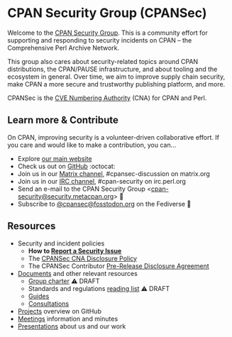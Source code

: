 # CPAN Security Group (CPANSec)

Welcome to the [CPAN Security Group](https://security.metacpan.org/).
This is a community effort for supporting and responding to security incidents on CPAN – the Comprehensive Perl Archive Network.

This group also cares about security-related topics around CPAN distributions, the CPAN/PAUSE infrastructure, and about tooling and the ecosystem in general.
Over time, we aim to improve supply chain security, make CPAN a more secure and trustworthy publishing platform, and more.

CPANSec is the [CVE Numbering Authority](/2025/02/25/cpansec-is-cna-for-perl-and-cpan.html) (CNA) for CPAN and Perl.


## Learn more & Contribute

On CPAN, improving security is a volunteer-driven collaborative effort.
If you care and would like to make a contribution, you can…

* Explore [our main website](https://security.metacpan.org/)
* Check us out on [GitHub](https://github.com/CPAN-Security) :octocat:
* Join us in our [Matrix channel](https://matrix.to/#/#cpansec-discussion:matrix.org), #cpansec-discussion on matrix.org
* Join us in our [IRC channel](ircs://ssl.irc.perl.org:7062/#cpan-security), #cpan-security on irc.perl.org
* Send an e-mail to the CPAN Security Group &lt;[cpan-security&#64;security.metacpan.org](mailto:cpan-security@security.metacpan.org)&gt; 📧
* Subscribe to [@cpansec@fosstodon.org](https://fosstodon.org/@cpansec) on the Fediverse :elephant:


## Resources

* Security and incident policies
    * **How to [Report a Security Issue](docs/report.md)**
    * The [CPANSec CNA Disclosure Policy](docs/cna-disclosure-policy.md)
    * The CPANSec Contributor [Pre-Release Disclosure Agreement](docs/pre-release-disclosure.md)
* [Documents](docs/) and other relevant resources
    * [Group charter](docs/charter.md) ⚠️  DRAFT
    * Standards and regulations [reading list](docs/readinglist.md) ⚠️  DRAFT
    * [Guides](docs/guides/)
    * [Consultations](docs/consultations/)
* [Projects](https://github.com/orgs/CPAN-Security/projects) overview on GitHub
* [Meetings](meetings/) information and minutes
* [Presentations](presentations/) about us and our work
